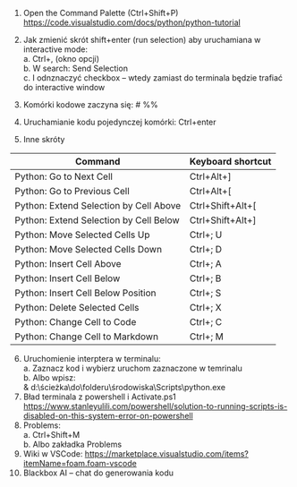1. Open the Command Palette (Ctrl+Shift+P)  
https://code.visualstudio.com/docs/python/python-tutorial 
 
2.	Jak zmienić skrót shift+enter (run selection) aby uruchamiana w interactive mode: <br>
  a. Ctrl+, (okno opcji) <br>
  b. W search: Send Selection  <br>
  c. I odnznaczyć checkbox – wtedy zamiast do terminala będzie trafiać do interactive window <br>
3.	Komórki kodowe zaczyna się:  # %% 
4.	Uruchamianie kodu pojedynczej komórki: Ctrl+enter 
5.	Inne skróty
   

| Command |Keyboard shortcut |
|------------------------------------------|-------------------------------|
| Python: Go to Next Cell |Ctrl+Alt+] |
| Python: Go to Previous Cell |Ctrl+Alt+[ |
| Python: Extend Selection by Cell Above |Ctrl+Shift+Alt+[ |
| Python: Extend Selection by Cell Below |Ctrl+Shift+Alt+] |
| Python: Move Selected Cells Up |Ctrl+; U |
| Python: Move Selected Cells Down |Ctrl+; D |
| Python: Insert Cell Above |Ctrl+; A |
| Python: Insert Cell Below |Ctrl+; B |
| Python: Insert Cell Below Position |Ctrl+; S |
| Python: Delete Selected Cells |Ctrl+; X |
| Python: Change Cell to Code |Ctrl+; C |
| Python: Change Cell to Markdown |Ctrl+; M |
 
6.	Uruchomienie interptera w terminalu: <br>
  a.	Zaznacz kod i wybierz uruchom zaznaczone w temrinalu <br>
  b.	Albo wpisz: <br>
    & d:\ścieżka\do\folderu\środowiska\Scripts\python.exe <br>
8.	Bład terminala z powershell i Activate.ps1 https://www.stanleyulili.com/powershell/solution-to-running-scripts-is-disabled-on-this-system-error-on-powershell 
9.	Problems: <br>
  a.	Ctrl+Shift+M  <br>
  b.	Albo zakładka Problems <br>
10.	Wiki w VSCode: https://marketplace.visualstudio.com/items?itemName=foam.foam-vscode 
11.	Blackbox AI – chat do generowania kodu 

